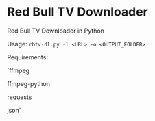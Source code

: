 # Red Bull TV Downloader
Red Bull TV Downloader in Python

Usage: 
`rbtv-dl.py -l <URL> -o <OUTPUT_FOLDER>`

Requirements:

`ffmpeg

ffmpeg-python

requests

json`
